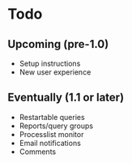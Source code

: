 # Todo

## Upcoming (pre-1.0)

* Setup instructions
* New user experience

## Eventually (1.1 or later)

* Restartable queries
* Reports/query groups
* Processlist monitor
* Email notifications
* Comments
